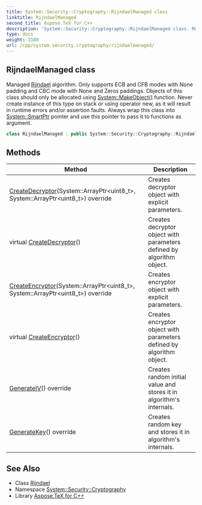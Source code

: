 ```yaml
---
title: System::Security::Cryptography::RijndaelManaged class
linktitle: RijndaelManaged
second_title: Aspose.TeX for C++
description: 'System::Security::Cryptography::RijndaelManaged class. Managed Rijndael algorithm. Only supports ECB and CFB modes with None padding and CBC mode with None and Zeros paddings. Objects of this class should only be allocated using System::MakeObject() function. Never create instance of this type on stack or using operator new, as it will result in runtime errors and/or assertion faults. Always wrap this class into System::SmartPtr pointer and use this pointer to pass it to functions as argument in C++.'
type: docs
weight: 3100
url: /cpp/system.security.cryptography/rijndaelmanaged/
---
```

## RijndaelManaged class


Managed [Rijndael](../rijndael/) algorithm. Only supports ECB and CFB modes with None padding and CBC mode with None and Zeros paddings. Objects of this class should only be allocated using [System::MakeObject()](../../system/makeobject/) function. Never create instance of this type on stack or using operator new, as it will result in runtime errors and/or assertion faults. Always wrap this class into [System::SmartPtr](../../system/smartptr/) pointer and use this pointer to pass it to functions as argument.

```cpp
class RijndaelManaged : public System::Security::Cryptography::Rijndael
```

## Methods

| Method | Description |
| --- | --- |
| [CreateDecryptor](./createdecryptor/)(System::ArrayPtr\<uint8_t\>, System::ArrayPtr\<uint8_t\>) override | Creates decryptor object with explicit parameters. |
| virtual [CreateDecryptor](./createdecryptor/)() | Creates decryptor object with parameters defined by algorithm object. |
| [CreateEncryptor](./createencryptor/)(System::ArrayPtr\<uint8_t\>, System::ArrayPtr\<uint8_t\>) override | Creates encryptor object with explicit parameters. |
| virtual [CreateEncryptor](./createencryptor/)() | Creates encryptor object with parameters defined by algorithm object. |
| [GenerateIV](./generateiv/)() override | Creates random initial value and stores it in algorithm's internals. |
| [GenerateKey](./generatekey/)() override | Creates random key and stores it in algorithm's internals. |
## See Also

* Class [Rijndael](../rijndael/)
* Namespace [System::Security::Cryptography](../)
* Library [Aspose.TeX for C++](../../)
